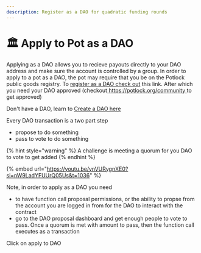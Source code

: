 ```yaml
---
description: Register as a DAO for quadratic funding rounds
---
```


# 🏛️ Apply to Pot as a DAO

Applying as a DAO allows you to recieve payouts directly to your DAO address and make sure the account is controlled by a group. In order to apply to a pot as a DAO, the pot may require that you be on the Potlock public goods registry. To [register as a DAO check out](../../projects/#create-a-project-as-a-dao) this link. After which you need your DAO approved (checkout[ https://potlock.org/community ](https://potlock.org/community)to get approved)

Don't have a DAO, learn to [Create a DAO here](create-a-dao.md)

Every DAO transaction is a two part step

* propose to do something
* pass to vote to do something

{% hint style="warning" %}
A challenge is meeting a quorum for you DAO to vote to get added
{% endhint %}

{% embed url="https://youtu.be/ynVURygnXE0?si=nW9LadYFUUrQ05Us&t=1036" %}

Note, in order to  apply as a DAO you need

* to have function call proposal permissions, or the ability to propse from the account you are logged in from for the DAO to interact with the contract
* go to the DAO proposal dashboard and get enough people to vote to pass. Once a quorum is met with amount to pass, then the function call executes as a transaction



Click on apply to DAO
